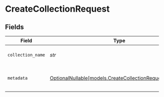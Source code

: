 # CreateCollectionRequest


## Fields

| Field                                                                                                    | Type                                                                                                     | Required                                                                                                 | Description                                                                                              |
| -------------------------------------------------------------------------------------------------------- | -------------------------------------------------------------------------------------------------------- | -------------------------------------------------------------------------------------------------------- | -------------------------------------------------------------------------------------------------------- |
| `collection_name`                                                                                        | *str*                                                                                                    | :heavy_check_mark:                                                                                       | Name for the collection                                                                                  |
| `metadata`                                                                                               | [OptionalNullable[models.CreateCollectionRequestMetadata]](../models/createcollectionrequestmetadata.md) | :heavy_minus_sign:                                                                                       | Optional metadata for the collection                                                                     |